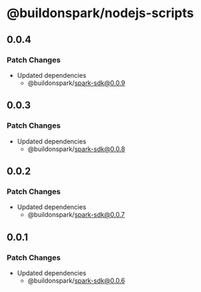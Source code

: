 # @buildonspark/nodejs-scripts

## 0.0.4

### Patch Changes

- Updated dependencies
  - @buildonspark/spark-sdk@0.0.9

## 0.0.3

### Patch Changes

- Updated dependencies
  - @buildonspark/spark-sdk@0.0.8

## 0.0.2

### Patch Changes

- Updated dependencies
  - @buildonspark/spark-sdk@0.0.7

## 0.0.1

### Patch Changes

- Updated dependencies
  - @buildonspark/spark-sdk@0.0.6
